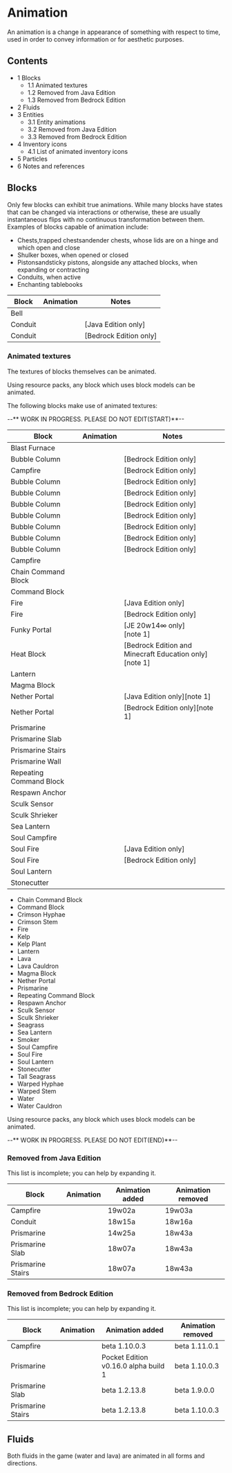 # Animation
An animation is a change in appearance of something with respect to time, used in order to convey information or for aesthetic purposes.

## Contents
- 1 Blocks
	- 1.1 Animated textures
	- 1.2 Removed from Java Edition
	- 1.3 Removed from Bedrock Edition
- 2 Fluids
- 3 Entities
	- 3.1 Entity animations
	- 3.2 Removed from Java Edition
	- 3.3 Removed from Bedrock Edition
- 4 Inventory icons
	- 4.1 List of animated inventory icons
- 5 Particles
- 6 Notes and references

## Blocks
Only few blocks can exhibit true animations. While many blocks have states that can be changed via interactions or otherwise, these are usually instantaneous flips with no continuous transformation between them. Examples of blocks capable of animation include:

- Chests,trapped chestsandender chests, whose lids are on a hinge and which open and close
- Shulker boxes, when opened or closed
- Pistonsandsticky pistons, alongside any attached blocks, when expanding or contracting
- Conduits, when active
- Enchanting tablebooks

| Block   | Animation | Notes                    |
|---------|-----------|--------------------------|
| Bell    |           |                          |
| Conduit |           | ‌[Java Edition  only]    |
| Conduit |           | ‌[Bedrock Edition  only] |

### Animated textures
The textures of blocks themselves can be animated. 

Using resource packs, any block which uses block models can be animated. 

The following blocks make use of animated textures:

--** WORK IN PROGRESS. PLEASE DO NOT EDIT(START)**--

| Block                   | Animation | Notes                                                         |
|-------------------------|-----------|---------------------------------------------------------------|
| Blast Furnace           |           |                                                               |
| Bubble Column           |           | ‌[Bedrock Edition  only]                                      |
| Campfire                |           | ‌[Bedrock Edition  only]                                      |
| Bubble Column           |           | ‌[Bedrock Edition  only]                                      |
| Bubble Column           |           | ‌[Bedrock Edition  only]                                      |
| Bubble Column           |           | ‌[Bedrock Edition  only]                                      |
| Bubble Column           |           | ‌[Bedrock Edition  only]                                      |
| Bubble Column           |           | ‌[Bedrock Edition  only]                                      |
| Bubble Column           |           | ‌[Bedrock Edition  only]                                      |
| Bubble Column           |           | ‌[Bedrock Edition  only]                                      |
| Campfire                |           |                                                               |
| Chain Command Block     |           |                                                               |
| Command Block           |           |                                                               |
| Fire                    |           | ‌[Java Edition  only]                                         |
| Fire                    |           | ‌[Bedrock Edition  only]                                      |
| Funky Portal            |           | [JE 20w14∞ only]<br/>[note 1]                                 |
| Heat Block              |           | ‌[Bedrock Edition and Minecraft Education  only]<br/>[note 1] |
| Lantern                 |           |                                                               |
| Magma Block             |           |                                                               |
| Nether Portal           |           | ‌[Java Edition  only][note 1]                                 |
| Nether Portal           |           | ‌[Bedrock Edition  only][note 1]                              |
| Prismarine              |           |                                                               |
| Prismarine Slab         |           |                                                               |
| Prismarine Stairs       |           |                                                               |
| Prismarine Wall         |           |                                                               |
| Repeating Command Block |           |                                                               |
| Respawn Anchor          |           |                                                               |
| Sculk Sensor            |           |                                                               |
| Sculk Shrieker          |           |                                                               |
| Sea Lantern             |           |                                                               |
| Soul Campfire           |           |                                                               |
| Soul Fire               |           | ‌[Java Edition  only]                                         |
| Soul Fire               |           | ‌[Bedrock Edition  only]                                      |
| Soul Lantern            |           |                                                               |
| Stonecutter             |           |                                                               |

- Chain Command Block
- Command Block
- Crimson Hyphae
- Crimson Stem
- Fire
- Kelp
- Kelp Plant
- Lantern
- Lava
- Lava Cauldron
- Magma Block
- Nether Portal
- Prismarine
- Repeating Command Block
- Respawn Anchor
- Sculk Sensor
- Sculk Shrieker
- Seagrass
- Sea Lantern
- Smoker
- Soul Campfire
- Soul Fire
- Soul Lantern
- Stonecutter
- Tall Seagrass
- Warped Hyphae
- Warped Stem
- Water
- Water Cauldron

Using resource packs, any block which uses block models can be animated.

--** WORK IN PROGRESS. PLEASE DO NOT EDIT(END)**--

### Removed from Java Edition

  


This list is incomplete; you can help by expanding it.


| Block             | Animation | Animation added | Animation removed |
|-------------------|-----------|-----------------|-------------------|
| Campfire          |           | 19w02a          | 19w03a            |
| Conduit           |           | 18w15a          | 18w16a            |
| Prismarine        |           | 14w25a          | 18w43a            |
| Prismarine Slab   |           | 18w07a          | 18w43a            |
| Prismarine Stairs |           | 18w07a          | 18w43a            |

### Removed from Bedrock Edition

  


This list is incomplete; you can help by expanding it.


| Block             | Animation | Animation added                      | Animation removed |
|-------------------|-----------|--------------------------------------|-------------------|
| Campfire          |           | beta 1.10.0.3                        | beta 1.11.0.1     |
| Prismarine        |           | Pocket Edition v0.16.0 alpha build 1 | beta 1.10.0.3     |
| Prismarine Slab   |           | beta 1.2.13.8                        | beta 1.9.0.0      |
| Prismarine Stairs |           | beta 1.2.13.8                        | beta 1.10.0.3     |

## Fluids
Both fluids in the game (water and lava) are animated in all forms and directions.

